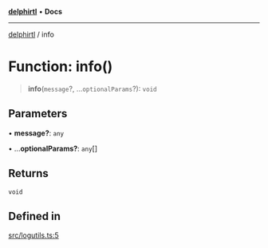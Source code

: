 [**delphirtl**](../README.md) • **Docs**

***

[delphirtl](../globals.md) / info

# Function: info()

> **info**(`message`?, ...`optionalParams`?): `void`

## Parameters

• **message?**: `any`

• ...**optionalParams?**: `any`[]

## Returns

`void`

## Defined in

[src/logutils.ts:5](https://github.com/chuacw/delphirtl/blob/0f93eed91d1db2ed286c4d8935806fd1be0ca3a9/src/logutils.ts#L5)
